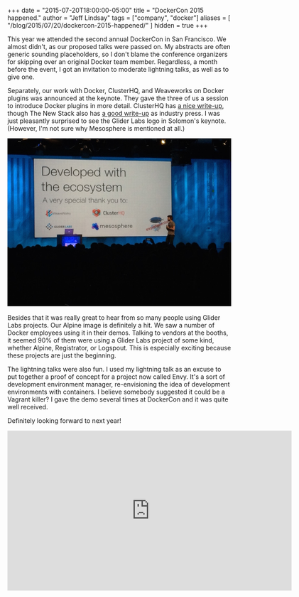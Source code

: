 +++
date = "2015-07-20T18:00:00-05:00"
title = "DockerCon 2015 happened."
author = "Jeff Lindsay"
tags = ["company", "docker"]
aliases = [
    "/blog/2015/07/20/dockercon-2015-happened/"
]
hidden = true
+++

This year we attended the second annual DockerCon in San Francisco. We almost didn't, as our proposed talks were passed on. My abstracts are often generic sounding placeholders, so I don't blame the conference organizers for skipping over an original Docker team member. Regardless, a month before the event, I got an invitation to moderate lightning talks, as well as to give one.

<!--more-->

Separately, our work with Docker, ClusterHQ, and Weaveworks on Docker plugins was announced at the keynote. They gave the three of us a session to introduce Docker plugins in more detail. ClusterHQ has [a nice write-up](https://clusterhq.com/2015/07/01/docker-plugins-complete-the-puzzle/), though The New Stack also has [a good write-up](http://thenewstack.io/the-real-docker-ecosystem-launches-with-plugins/) as industry press. I was just pleasantly surprised to see the Glider Labs logo in Solomon's keynote. (However, I'm not sure why Mesosphere is mentioned at all.)

![Conway's Life](/images/2015/dockercon2015.jpg)

Besides that it was really great to hear from so many people using Glider Labs projects. Our Alpine image is definitely a hit. We saw a number of Docker employees using it in their demos. Talking to vendors at the booths, it seemed 90% of them were using a Glider Labs project of some kind, whether Alpine, Registrator, or Logspout. This is especially exciting because these projects are just the beginning.

The lightning talks were also fun. I used my lightning talk as an excuse to put together a proof of concept for a project now called Envy. It's a sort of development environment manager, re-envisioning the idea of development environments with containers. I believe somebody suggested it could be a Vagrant killer? I gave the demo several times at DockerCon and it was quite well received.

Definitely looking forward to next year!

<iframe src="https://player.vimeo.com/video/131329120" width="640" height="360" frameborder="0" webkitallowfullscreen mozallowfullscreen allowfullscreen></iframe>
